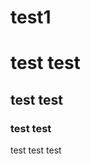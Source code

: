 # test1
<html>
  <head>
    <meta charset ="utf-8">
    
  </head>
  <body>
  <h1> test test </h1>
  <h2> test test </h2>
  <h3> test test </h3>
  <p> test test test</p>
     
  </html>
  
